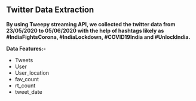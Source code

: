 ## Twitter Data Extraction

**By using Tweepy streaming API, we collected the twitter data from 23/05/2020 to 05/06/2020 with the help of hashtags likely as #IndiaFightsCorona, #IndiaLockdown, #COVID19India and #UnlockIndia.** 

**Data Features:-**
- Tweets 
- User  
- User_location
- fav_count
- rt_count
- tweet_date
